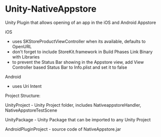 Unity-NativeAppstore
====================

Unity Plugin that allows opening of an app in the iOS and Android Appstore

iOS 
- uses SKStoreProductViewController when its available, defaults to OpenURL
- don't forget to include StoreKit.framework in Build Phases Link Binary with Libraries
- to prevent the Status Bar showing in the Appstore view, add View Controller based Status Bar to Info.plist and set it to false

Android 
- uses Uri Intent


Project Structure:

UnityProject - Unity Project folder, includes NativeappstoreHandler, NativeAppstoreTestScene

UnityPackage - Unity Package that can be imported to any Unity Project

AndroidPluginProject - source code of NativeAppstore.jar
